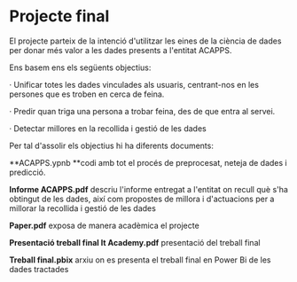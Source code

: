 # Projecte final

El projecte parteix de la intenció d'utilitzar les eines de la ciència de dades per donar més valor a les dades presents a l'entitat ACAPPS.

Ens basem ens els següents objectius:

·	Unificar totes les dades vinculades als usuaris, centrant-nos en les persones que es troben en cerca de feina.

·	Predir quan triga una persona a trobar feina, des de que entra al servei. 

·	Detectar millores en la recollida i gestió de les dades

Per tal d'assolir els objectius hi ha diferents documents:

**ACAPPS.ypnb **codi amb tot el procés de preprocesat, neteja de dades i predicció.

**Informe ACAPPS.pdf** descriu l'informe entregat a l'entitat on recull què s'ha obtingut de les dades, així com propostes de millora i d'actuacions per a millorar la recollida i gestió de les dades

**Paper.pdf** exposa de manera acadèmica el projecte

**Presentació treball final It Academy.pdf** presentació del treball final

**Treball final.pbix** arxiu on es presenta el treball final en Power Bi de les dades tractades
